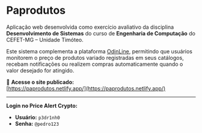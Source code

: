 # Paprodutos

Aplicação web desenvolvida como exercício avaliativo da disciplina **Desenvolvimento de Sistemas** do curso de **Engenharia de Computação** do CEFET-MG – Unidade Timóteo.

Este sistema complementa a plataforma [OdinLine](https://api-odinline.odiloncorrea.com), permitindo que usuários monitorem o preço de produtos variado registradas em seus catálogos, recebam notificações ou realizem compras automaticamente quando o valor desejado for atingido.

🔗 **Acesse o site publicado:**  
[https://paprodutos.netlify.app/](https://paprodutos.netlify.app/)

---

**Login no Price Alert Crypto:**

- **Usuário:** `p3dr1nh0`  
- **Senha:** `@pedro123`
